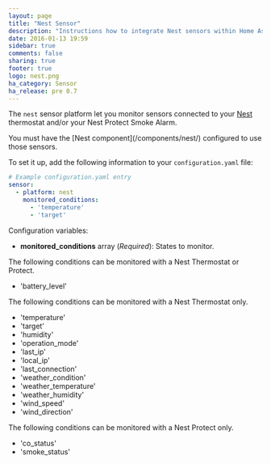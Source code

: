 ```yaml
---
layout: page
title: "Nest Sensor"
description: "Instructions how to integrate Nest sensors within Home Assistant."
date: 2016-01-13 19:59
sidebar: true
comments: false
sharing: true
footer: true
logo: nest.png
ha_category: Sensor
ha_release: pre 0.7
---
```



The `nest` sensor platform let you monitor sensors connected to your [Nest](https://nest.com) thermostat and/or your Nest Protect Smoke Alarm.

<p class='note'>
You must have the [Nest component](/components/nest/) configured to use those sensors.
</p>

To set it up, add the following information to your `configuration.yaml` file:

```yaml
# Example configuration.yaml entry
sensor:
  - platform: nest
    monitored_conditions:
      - 'temperature'
      - 'target'
```

Configuration variables:

- **monitored_conditions** array (*Required*): States to monitor.

The following conditions can be monitored with a Nest Thermostat or Protect.
  - 'battery_level'

The following conditions can be monitored with a Nest Thermostat only.

  - 'temperature'
  - 'target'
  - 'humidity'
  - 'operation_mode'
  - 'last_ip'
  - 'local_ip'
  - 'last_connection'
  - 'weather_condition'
  - 'weather_temperature'
  - 'weather_humidity'
  - 'wind_speed'
  - 'wind_direction'

The following conditions can be monitored with a Nest Protect only. 
  - 'co_status'
  - 'smoke_status'

